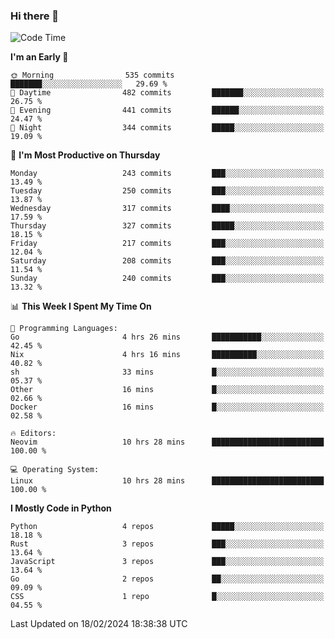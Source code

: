 ### Hi there 👋
<!--START_SECTION:waka-->
![Code Time](http://img.shields.io/badge/Code%20Time-259%20hrs%2055%20mins-blue)

**I'm an Early 🐤** 

```text
🌞 Morning                535 commits         ███████░░░░░░░░░░░░░░░░░░   29.69 % 
🌆 Daytime                482 commits         ███████░░░░░░░░░░░░░░░░░░   26.75 % 
🌃 Evening                441 commits         ██████░░░░░░░░░░░░░░░░░░░   24.47 % 
🌙 Night                  344 commits         █████░░░░░░░░░░░░░░░░░░░░   19.09 % 
```
📅 **I'm Most Productive on Thursday** 

```text
Monday                   243 commits         ███░░░░░░░░░░░░░░░░░░░░░░   13.49 % 
Tuesday                  250 commits         ███░░░░░░░░░░░░░░░░░░░░░░   13.87 % 
Wednesday                317 commits         ████░░░░░░░░░░░░░░░░░░░░░   17.59 % 
Thursday                 327 commits         █████░░░░░░░░░░░░░░░░░░░░   18.15 % 
Friday                   217 commits         ███░░░░░░░░░░░░░░░░░░░░░░   12.04 % 
Saturday                 208 commits         ███░░░░░░░░░░░░░░░░░░░░░░   11.54 % 
Sunday                   240 commits         ███░░░░░░░░░░░░░░░░░░░░░░   13.32 % 
```


📊 **This Week I Spent My Time On** 

```text
💬 Programming Languages: 
Go                       4 hrs 26 mins       ███████████░░░░░░░░░░░░░░   42.45 % 
Nix                      4 hrs 16 mins       ██████████░░░░░░░░░░░░░░░   40.82 % 
sh                       33 mins             █░░░░░░░░░░░░░░░░░░░░░░░░   05.37 % 
Other                    16 mins             █░░░░░░░░░░░░░░░░░░░░░░░░   02.66 % 
Docker                   16 mins             █░░░░░░░░░░░░░░░░░░░░░░░░   02.58 % 

🔥 Editors: 
Neovim                   10 hrs 28 mins      █████████████████████████   100.00 % 

💻 Operating System: 
Linux                    10 hrs 28 mins      █████████████████████████   100.00 % 
```

**I Mostly Code in Python** 

```text
Python                   4 repos             █████░░░░░░░░░░░░░░░░░░░░   18.18 % 
Rust                     3 repos             ███░░░░░░░░░░░░░░░░░░░░░░   13.64 % 
JavaScript               3 repos             ███░░░░░░░░░░░░░░░░░░░░░░   13.64 % 
Go                       2 repos             ██░░░░░░░░░░░░░░░░░░░░░░░   09.09 % 
CSS                      1 repo              █░░░░░░░░░░░░░░░░░░░░░░░░   04.55 % 
```




 Last Updated on 18/02/2024 18:38:38 UTC
<!--END_SECTION:waka-->

<!--
**YoganshSharma/YoganshSharma** is a ✨ _special_ ✨ repository because its `README.md` (this file) appears on your GitHub profile.

Here are some ideas to get you started:

- 🔭 I’m currently working on ...
- 🌱 I’m currently learning ...
- 👯 I’m looking to collaborate on ...
- 🤔 I’m looking for help with ...
- 💬 Ask me about ...
- 📫 How to reach me: ...
- 😄 Pronouns: ...
- ⚡ Fun fact: ...
-->
